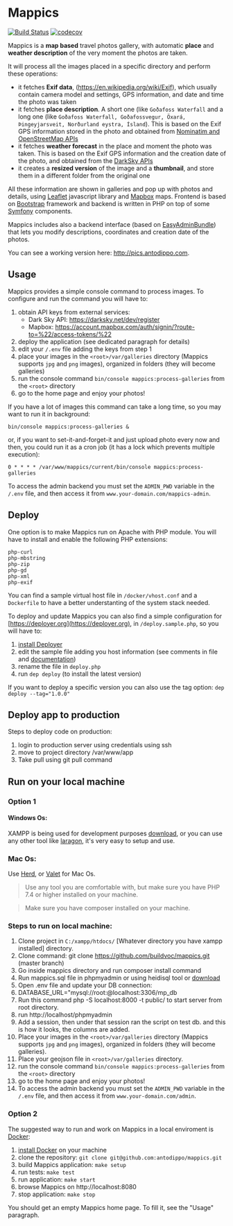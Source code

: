 # Mappics

[![Build Status](https://travis-ci.org/antodippo/mappics.svg?branch=master)](https://travis-ci.org/antodippo/mappics)
[![codecov](https://codecov.io/gh/antodippo/mappics/branch/master/graph/badge.svg)](https://codecov.io/gh/antodippo/mappics)

Mappics is a **map based** travel photos gallery, with automatic **place** and **weather description** of the very moment the photos are taken. 

It will process all the images placed in a specific directory and perform these operations:

- it fetches **Exif data**, (https://en.wikipedia.org/wiki/Exif), which usually contain camera model and settings, GPS information, and date and time the photo was taken
- it fetches **place description**. A short one (like `Goðafoss Waterfall` and a long one (like `Goðafoss Waterfall, Goðafossvegur, Öxará, Þingeyjarsveit, Norðurland eystra, Ísland`). This is based on the Exif GPS information stored in the photo and obtained from [Nominatim and OpenStreetMap APIs](https://nominatim.openstreetmap.org/)
- it fetches **weather forecast** in the place and moment the photo was taken. This is based on the Exif GPS information and the creation date of the photo, and obtained from the [DarkSky APIs](https://darksky.net/dev)
- it creates a **resized version** of the image and a **thumbnail**, and store them in a different folder from the original one

All these information are shown in galleries and pop up with photos and details, using [Leaflet](https://leafletjs.com/) javascript library and [Mapbox](https://www.mapbox.com/) maps. Frontend is based on [Bootstrap](https://getbootstrap.com) framework and backend is written in PHP on top of some [Symfony](https://symfony.com/) components.

Mappics includes also a backend interface (based on [EasyAdminBundle](https://github.com/EasyCorp/EasyAdminBundle)) that lets you modify descriptions, coordinates and creation date of the photos.

You can see a working version here: http://pics.antodippo.com.

## Usage

Mappics provides a simple console command to process images. 
To configure and run the command you will have to:

1. obtain API keys from external services:
    - Dark Sky API: https://darksky.net/dev/register
    - Mapbox: https://account.mapbox.com/auth/signin/?route-to=%22/access-tokens/%22
2. deploy the application (see dedicated paragraph for details)
3. edit your `/.env` file adding the keys from step 1
4. place your images in the `<root>/var/galleries` directory (Mappics supports `jpg` and `png` images), organized in folders (they will become galleries)
5. run the console command `bin/console mappics:process-galleries` from the `<root>` directory
6. go to the home page and enjoy your photos!

If you have a lot of images this command can take a long time, so you may want to run it in background:

`bin/console mappics:process-galleries &`

or, if you want to set-it-and-forget-it and just upload photo every now and then, you could run it as a cron job (it has a lock which prevents multiple execution):

`0 * * * * /var/www/mappics/current/bin/console mappics:process-galleries`

To access the admin backend you must set the `ADMIN_PWD` variable in the `/.env` file, and then access it from `www.your-domain.com/mappics-admin`.

## Deploy

One option is to make Mappics run on Apache with PHP module. You will have to install and enable the following PHP extensions:

```
php-curl
php-mbstring
php-zip
php-gd
php-xml
php-exif
```

You can find a sample virtual host file in `/docker/vhost.conf` and a `Dockerfile` to have a better understanting of the system stack needed.

To deploy and update Mappics you can also find a simple configuration for [https://deployer.org](https://deployer.org), in `/deploy.sample.php`, so you will have to:

1. [install Deployer](https://deployer.org/docs/getting-started.html) 
2. edit the sample file adding you host information (see comments in file and [documentation](https://deployer.org/docs/hosts.html))
3. rename the file in `deploy.php`
4. run `dep deploy` (to install the latest version)

If you want to deploy a specific version you can also use the tag option: `dep deploy --tag="1.0.0"`

## Deploy app to production
Steps to deploy code on production:
1. login to production server using credentials using ssh
2. move to project directory /var/www/app
3. Take pull using git pull command

## Run on your local machine
### Option 1

#### Windows Os:
XAMPP is being used for development purposes [download](https://sourceforge.net/projects/xampp/files/XAMPP%20Windows/7.4.33/xampp-windows-x64-7.4.33-0-VC15-installer.exe/download), 
or you can use any other tool like [laragon](https://laragon.org/), it's very easy to setup and use.
### Mac Os:
Use [Herd](https://herd.laravel.com/), or [Valet](https://laravel.com/docs/master/valet) for Mac Os.

>Use any tool you are comfortable with, but make sure you have PHP 7.4 or higher installed on your machine.

>Make sure you have composer installed on your machine.

### Steps to run on local machine:
1. Clone project in `C:/xampp/htdocs/` [Whatever directory you have xampp installed] directory. 
2. Clone command: git clone https://github.com/buildvoc/mappics.git (master branch)
3. Go inside mappics directory and run composer install command
4. Run mappics.sql file in phpmyadmin or using heidisql tool or [download](https://www.phpmyadmin.net/) 
5. Open .env file and update your DB connection:
6. DATABASE_URL="mysql://root:@localhost:3306/mp_db
7. Run this command php -S localhost:8000 -t public/ to start server from root directory.
8. run http://localhost/phpmyadmin
9. Add a session, then under that session ran the script on test db. and this is how it looks, the columns are added.
10. Place your images in the `<root>/var/galleries` directory (Mappics supports `jpg` and `png` images), organized in folders (they will become galleries).
11. Place your geojson file in `<root>/var/galleries` directory.
11. run the console command `bin/console mappics:process-galleries` from the `<root>` directory
12. go to the home page and enjoy your photos!
13. To access the admin backend you must set the `ADMIN_PWD` variable in the `/.env` file, and then access it from `www.your-domain.com/admin`.

### Option 2
The suggested way to run and work on Mappics in a local enviroment is [Docker](https://www.docker.com/):

1. [install Docker](https://www.docker.com/get-started) on your machine
2. clone the repository: `git clone git@github.com:antodippo/mappics.git`
3. build Mappics application: `make setup`
4. run tests: `make test`
5. run application: `make start`
6. browse Mappics on http://localhost:8080
7. stop application: `make stop`

You should get an empty Mappics home page. To fill it, see the "Usage" paragraph.